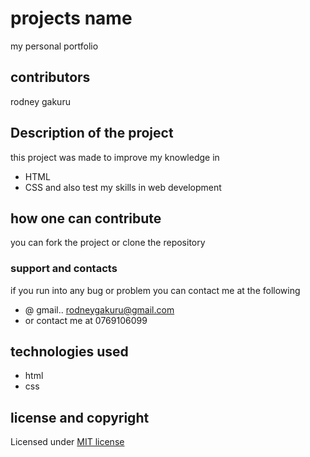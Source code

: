 # projects name 
my personal portfolio
## contributors
rodney gakuru
## Description of the project
this project was made to improve my knowledge in
* HTML
* CSS
and also test  my skills in web development
## how one can contribute
you can fork the project or clone the repository
### support and contacts
if you run into any bug or problem you can contact me at the following
* @ gmail.. rodneygakuru@gmail.com
 * or contact me at 0769106099
 ## technologies used 
 * html
 * css
 ## license and copyright
 Licensed under [MIT license](LICENSE)
